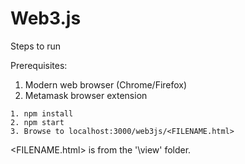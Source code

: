 # Web3.js

Steps to run

Prerequisites:
1. Modern web browser (Chrome/Firefox)
2. Metamask browser extension

```
1. npm install
2. npm start
3. Browse to localhost:3000/web3js/<FILENAME.html>
```

<FILENAME.html> is from the '\view' folder.
